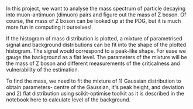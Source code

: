 In this project, we want to analyse the mass spectrum of particle decaying into muon-antimuon (dimuon) pairs and figure out the mass of Z boson. Of course, the mass of Z boson can be looked up at the PDG, but it is much more fun in computing it ourselves!

If the histogram of mass distribution is plotted, a mixture of parametrised signal and background distributions can be fit into the shape of the plotted histogram. The signal would correspond to a peak-like shape. For ease we gauge the background as a flat level. The parameters of the mixture will be the mass of Z boson and different measurements of the criticalness and vulnerability of the estimation.

To find the mass, we need to fit the mixture of 1) Gaussian distribution to obtain parameters- centre of the Gaussian, it's peak height, and deviation and 2) flat distribution using scikit-optimise toolkit as it is described in the notebook here to calculate level of the background.
